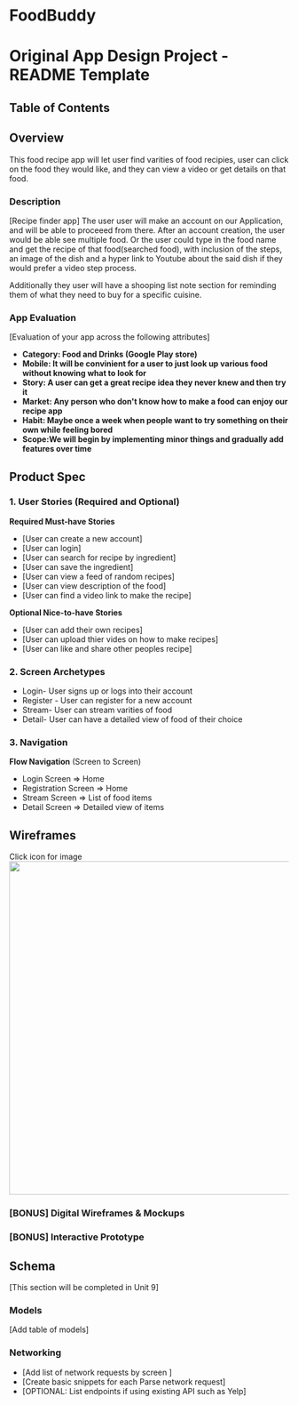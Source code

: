 # FoodBuddy


Original App Design Project - README Template
===

## Table of Contents

## Overview

This food recipe app will let user find varities of food recipies, user can click on the food they would like, and they can view a video or get details on that food.

### Description
[Recipe finder app]
The user user will make an account on our Application, and will be able to proceeed from there. After an account creation, the user would be able see multiple food. Or the user could type in the food name and get the recipe of that food(searched food), with inclusion of the steps, an image of the dish and a hyper link to Youtube about the said dish if they would prefer a video step process.

Additionally they user will have a shooping list note section for reminding them of what they need to buy for a specific cuisine.


### App Evaluation
[Evaluation of your app across the following attributes]
- **Category: Food and Drinks (Google Play store)**
- **Mobile: It will be convinient for a user to just look up various food without knowing what to look for**
- **Story: A user can get a great recipe idea they never knew and then try it**
- **Market: Any person who don't know how to make a food can enjoy our recipe app**
- **Habit: Maybe once a week when people want to try something on their own while feeling bored**
- **Scope:We will begin by implementing minor things and gradually add features over time**

## Product Spec

### 1. User Stories (Required and Optional)

**Required Must-have Stories**

*  [User can create a new account]
*  [User can login]
*  [User can search for recipe by ingredient]
*  [User can save the ingredient]
*  [User can view a feed of random recipes]
*  [User can view description of the food]
*  [User can find a video link to make the recipe]

**Optional Nice-to-have Stories**

* [User can add their own recipes]
* [User can upload thier vides on how to make recipes]
* [User can like and share other peoples recipe]


### 2. Screen Archetypes

* Login- User signs up or logs into their account
* Register - User can register for a new account
* Stream- User can stream varities of food 
* Detail- User can have a detailed view of food of their choice

### 3. Navigation


**Flow Navigation** (Screen to Screen)

* Login Screen
     => Home
* Registration Screen
    => Home
* Stream Screen
    => List of food items 
* Detail Screen
    => Detailed view of items

## Wireframes
Click icon for image
<img src="https://github.com/https-github-com-elisee10/FindMyRecipe/blob/main/Note%20Nov%207%2C%202020.pdf" width=600>

### [BONUS] Digital Wireframes & Mockups

### [BONUS] Interactive Prototype

## Schema 
[This section will be completed in Unit 9]
### Models
[Add table of models]
### Networking
- [Add list of network requests by screen ]
- [Create basic snippets for each Parse network request]
- [OPTIONAL: List endpoints if using existing API such as Yelp]
